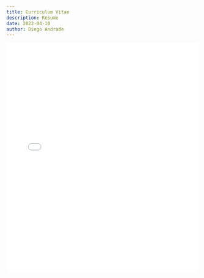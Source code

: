 ```yaml
---
title: Curriculum Vitae
description: Resume
date: 2022-04-10
author: Diego Andrade
---
```


<embed src="/documents/es/resume.pdf" type="application/pdf" width="100%" height="600px" />